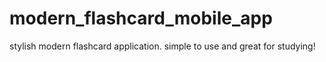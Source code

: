 # modern_flashcard_mobile_app
stylish modern flashcard application. simple to use and great for studying!

